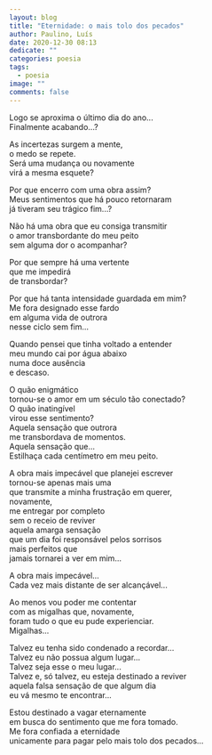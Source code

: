 ```yaml
---
layout: blog
title: "Eternidade: o mais tolo dos pecados"
author: Paulino, Luís
date: 2020-12-30 08:13
dedicate: ""
categories: poesia
tags:
  - poesia
image: ""
comments: false
---
```

Logo se aproxima o último dia do ano...\
Finalmente acabando...?

As incertezas surgem a mente,\
o medo se repete.\
Será uma mudança ou novamente\
virá a mesma esquete?

Por que encerro com uma obra assim?\
Meus sentimentos que há pouco retornaram\
já tiveram seu trágico fim...?

Não há uma obra que eu consiga transmitir\
o amor transbordante do meu peito\
sem alguma dor o acompanhar?

Por que sempre há uma vertente\
que me impedirá\
de transbordar?

Por que há tanta intensidade guardada em mim?\
Me fora designado esse fardo\
em alguma vida de outrora\
nesse ciclo sem fim...

Quando pensei que tinha voltado a entender\
meu mundo cai por água abaixo\
numa doce ausência\
e descaso.

O quão enigmático\
tornou-se o amor em um século tão conectado?\
O quão inatingível\
virou esse sentimento?\
Aquela sensação que outrora\
me transbordava de momentos.\
Aquela sensação que...\
Estilhaça cada centímetro em meu peito.

A obra mais impecável que planejei escrever\
tornou-se apenas mais uma\
que transmite a minha frustração em querer,\
novamente,\
me entregar por completo\
sem o receio de reviver\
aquela amarga sensação\
que um dia foi responsável pelos sorrisos\
mais perfeitos que\
jamais tornarei a ver em mim...

A obra mais impecável...\
Cada vez mais distante de ser alcançável...

Ao menos vou poder me contentar\
com as migalhas que, novamente,\
foram tudo o que eu pude experienciar.\
Migalhas...

Talvez eu tenha sido condenado a recordar...\
Talvez eu não possua algum lugar...\
Talvez seja esse o meu lugar...\
Talvez e, só talvez, eu esteja destinado a reviver\
aquela falsa sensação de que algum dia\
eu vá mesmo te encontrar...

Estou destinado a vagar eternamente\
em busca do sentimento que me fora tomado.\
Me fora confiada a eternidade\
unicamente para pagar pelo mais tolo dos pecados...